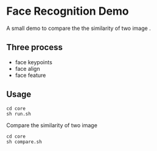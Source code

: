 # Face Recognition Demo

A small demo to compare the the similarity of two image .

## Three process  

* face keypoints   
* face align   
* face feature

## Usage

```
cd core
sh run.sh
```
Compare the similarity of two image
```
cd core
sh compare.sh
```